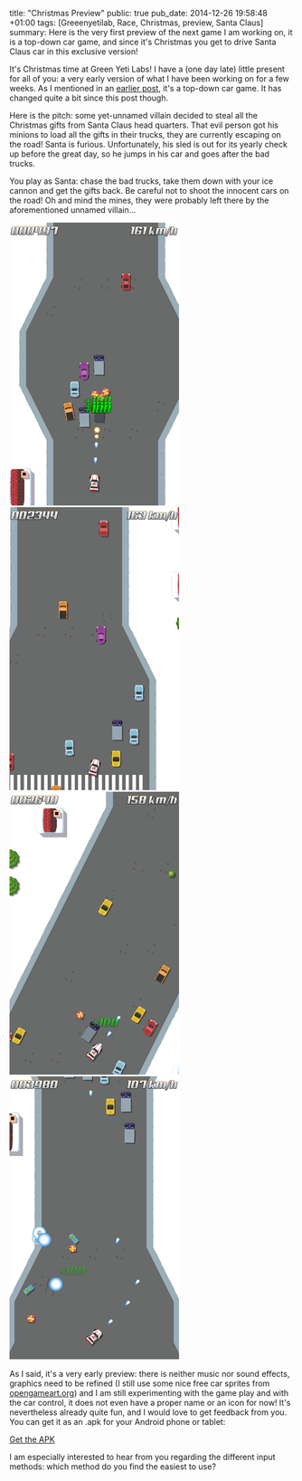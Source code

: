 title: "Christmas Preview"
public: true
pub_date: 2014-12-26 19:58:48 +01:00
tags: [Greeenyetilab, Race, Christmas, preview, Santa Claus]
summary: Here is the very first preview of the next game I am working on, it is a top-down car game, and since it's Christmas you get to drive Santa Claus car in this exclusive version!


It's Christmas time at Green Yeti Labs! I have a (one day late) little present for all of you: a very early version of what I have been working on for a few weeks. As I mentioned in an [earlier post][experiments], it's a top-down car game. It has changed quite a bit since this post though.

Here is the pitch: some yet-unnamed villain decided to steal all the Christmas gifts from Santa Claus head quarters. That evil person got his minions to load all the gifts in their trucks, they are currently escaping on the road! Santa is furious. Unfortunately, his sled is out for its yearly check up before the great day, so he jumps in his car and goes after the bad trucks.

You play as Santa: chase the bad trucks, take them down with your ice cannon and get the gifts back. Be careful not to shoot the innocent cars on the road! Oh and mind the mines, they were probably left there by the aforementioned unnamed villain...

[![Screenshot 1](thumb-race-141226-1.png)](race-141226-1.png)
[![Screenshot 2](thumb-race-141226-2.png)](race-141226-2.png)
[![Screenshot 3](thumb-race-141226-3.png)](race-141226-3.png)
[![Screenshot 4](thumb-race-141226-4.png)](race-141226-4.png)

As I said, it's a very early preview: there is neither music nor sound effects, graphics need to be refined (I still use some nice free car sprites from [opengameart.org][car-park]) and I am still experimenting with the game play and with the car control, it does not even have a proper name or an icon for now! It's nevertheless already quite fun, and I would love to get feedback from you. You can get it as an .apk for your Android phone or tablet:

<a href="/storage/race/race-141226-1.apk" class="dl-button">Get the APK</a>

I am especially interested to hear from you regarding the different input methods: which method do you find the easiest to use?

[experiments]: /2014/game-and-toolkit-experiments/
[car-park]: http://opengameart.org/content/parking-game-pack
